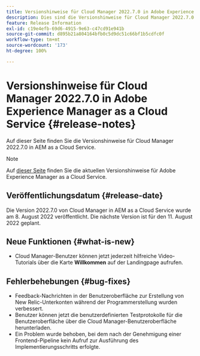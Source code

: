 ```yaml
---
title: Versionshinweise für Cloud Manager 2022.7.0 in Adobe Experience Manager as a Cloud Service
description: Dies sind die Versionshinweise für Cloud Manager 2022.7.0 in AEM as a Cloud Service.
feature: Release Information
exl-id: c19e4efb-69d6-4915-9e63-c47cd91e941b
source-git-commit: d895b21a804164bfb0c5d9dc51c66bf1b5cdfc0f
workflow-type: tm+mt
source-wordcount: '173'
ht-degree: 100%

---
```


# Versionshinweise für Cloud Manager 2022.7.0 in Adobe Experience Manager as a Cloud Service {#release-notes}

Auf dieser Seite finden Sie die Versionshinweise für Cloud Manager 2022.7.0 in AEM as a Cloud Service.

>[!NOTE]
>
>Auf [dieser Seite](/help/release-notes/release-notes-cloud/release-notes-current.md) finden Sie die aktuellen Versionshinweise für Adobe Experience Manager as a Cloud Service.

## Veröffentlichungsdatum {#release-date}

Die Version 2022.7.0 von Cloud Manager in AEM as a Cloud Service wurde am 8. August 2022 veröffentlicht. Die nächste Version ist für den 11. August 2022 geplant.

## Neue Funktionen {#what-is-new}

* Cloud Manager-Benutzer können jetzt jederzeit hilfreiche Video-Tutorials über die Karte **Willkommen** auf der Landingpage aufrufen.

## Fehlerbehebungen {#bug-fixes}

* Feedback-Nachrichten in der Benutzeroberfläche zur Erstellung von New Relic-Unterkonten während der Programmerstellung wurden verbessert.
* Benutzer können jetzt die benutzerdefinierten Testprotokolle für die Benutzeroberfläche über die Cloud Manager-Benutzeroberfläche herunterladen.
* Ein Problem wurde behoben, bei dem nach der Genehmigung einer Frontend-Pipeline kein Aufruf zur Ausführung des Implementierungsschritts erfolgte.
